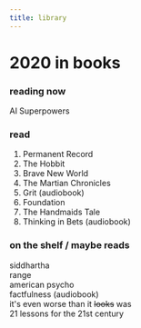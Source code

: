 ```yaml
---
title: library
---
```



# 2020 in books


### reading now
AI Superpowers  

### read
1. Permanent Record
1. The Hobbit
1. Brave New World
1. The Martian Chronicles
1. Grit (audiobook)
1. Foundation
1. The Handmaids Tale
1. Thinking in Bets (audiobook)

### on the shelf / maybe reads
siddhartha  
range  
american psycho  
factfulness (audiobook)  
it's even worse than it ~~looks~~ was  
21 lessons for the 21st century  
